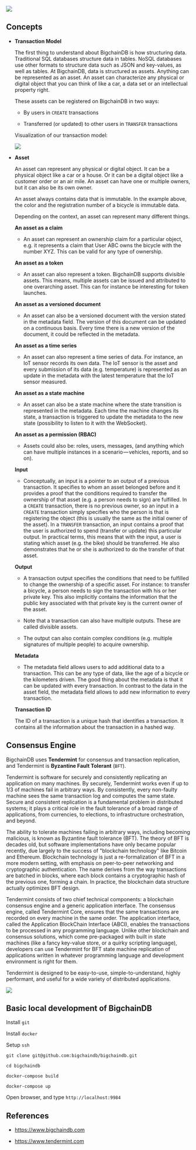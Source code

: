   ![](https://cdn-images-1.medium.com/max/1200/1*sSXgRKOQ5ARG6mPFY1UoYQ.jpeg)

## **Concepts**

- **Transaction Model**

    The first thing to understand about BigchainDB is how structuring data. Traditional SQL databases structure data in tables. NoSQL databases use other formats to structure data such as JSON and key-values, as well as tables. At BigchainDB, data is structured as assets. Anything can be represented as an asset. An asset can characterize any physical or digital object that you can think of like a car, a data set or an intellectual property right.

    These assets can be registered on BigchainDB in two ways:

    + By users in `CREATE` transactions

    + Transferred (or updated) to other users in `TRANSFER` transactions

    Visualization of our transaction model:

    ![](https://www.bigchaindb.com/developers/guide/diagram.png)

- **Asset**

    An asset can represent any physical or digital object. It can be a physical object like a car or a house. Or it can be a digital object like a customer order or an air mile. An asset can have one or multiple owners, but it can also be its own owner. 

    An asset always contains data that is immutable. In the example above, the color and the registration number of a bicycle is immutable data.

    Depending on the context, an asset can represent many different things.

    **An asset as a claim**

    + An asset can represent an ownership claim for a particular object, e.g. it represents a claim that User ABC owns the bicycle with the number XYZ. This can be valid for any type of ownership.

    **An asset as a token**

    + An asset can also represent a token. BigchainDB supports divisible assets. This means, multiple assets can be issued and attributed to one overarching asset. This can for instance be interesting for token launches.

    **An asset as a versioned document**

    + An asset can also be a versioned document with the version stated in the metadata field. The version of this document can be updated on a continuous basis. Every time there is a new version of the document, it could be reflected in the metadata.

    **An asset as a time series**

    + An asset can also represent a time series of data. For instance, an IoT sensor records its own data. The IoT sensor is the asset and every submission of its data (e.g. temperature) is represented as an update in the metadata with the latest temperature that the IoT sensor measured.

    **An asset as a state machine**

    + An asset can also be a state machine where the state transition is represented in the metadata. Each time the machine changes its state, a transaction is triggered to update the metadata to the new state (possibility to listen to it with the WebSocket).

    **An asset as a permission (RBAC)**

    + Assets could also be: roles, users, messages, (and anything which can have multiple instances in a scenario — vehicles, reports, and so on).

  **Input**
  
  - Conceptually, an input is a pointer to an output of a previous transaction. It specifies to whom an asset belonged before and it provides a proof that the conditions required to transfer the ownership of that asset (e.g. a person needs to sign) are fulfilled. In a `CREATE` transaction, there is no previous owner, so an input in a `CREATE` transaction simply specifies who the person is that is registering the object (this is usually the same as the initial owner of the asset). In a `TRANSFER` transaction, an input contains a proof that the user is authorized to spend (transfer or update) this particular output. In practical terms, this means that with the input, a user is stating which asset (e.g. the bike) should be transferred. He also demonstrates that he or she is authorized to do the transfer of that asset.

  **Output**
  
  - A transaction output specifies the conditions that need to be fulfilled to change the ownership of a specific asset. For instance: to transfer a bicycle, a person needs to sign the transaction with his or her private key. This also implicitly contains the information that the public key associated with that private key is the current owner of the asset.

  - Note that a transaction can also have multiple outputs. These are called divisible assets.

  - The output can also contain complex conditions (e.g. multiple signatures of multiple people) to acquire ownership.

  **Metadata**

  - The metadata field allows users to add additional data to a transaction. This can be any type of data, like the age of a bicycle or the kilometers driven. The good thing about the metadata is that it can be updated with every transaction. In contrast to the data in the asset field, the metadata field allows to add new information to every transaction.

  **Transaction ID**

  The ID of a transaction is a unique hash that identifies a transaction. It contains all the information about the transaction in a hashed way.


## **Consensus Engine**

  BigchainDB uses **Tendermint** for consensus and transaction replication, and Tendermint is **Byzantine Fault Tolerant** (`BFT`).

  Tendermint is software for securely and consistently replicating an application on many machines. By securely, Tendermint works even if up to 1/3 of machines fail in arbitrary ways. By consistently, every non-faulty machine sees the same transaction log and computes the same state. Secure and consistent replication is a fundamental problem in distributed systems; it plays a critical role in the fault tolerance of a broad range of applications, from currencies, to elections, to infrastructure orchestration, and beyond.

  The ability to tolerate machines failing in arbitrary ways, including becoming malicious, is known as Byzantine fault tolerance (BFT). The theory of BFT is decades old, but software implementations have only became popular recently, due largely to the success of "blockchain technology" like Bitcoin and Ethereum. Blockchain technology is just a re-formalization of BFT in a more modern setting, with emphasis on peer-to-peer networking and cryptographic authentication. The name derives from the way transactions are batched in blocks, where each block contains a cryptographic hash of the previous one, forming a chain. In practice, the blockchain data structure actually optimizes BFT design.

  Tendermint consists of two chief technical components: a blockchain consensus engine and a generic application interface. The consensus engine, called Tendermint Core, ensures that the same transactions are recorded on every machine in the same order. The application interface, called the Application BlockChain Interface (ABCI), enables the transactions to be processed in any programming language. Unlike other blockchain and consensus solutions, which come pre-packaged with built in state machines (like a fancy key-value store, or a quirky scripting language), developers can use Tendermint for BFT state machine replication of applications written in whatever programming language and development environment is right for them.

  Tendermint is designed to be easy-to-use, simple-to-understand, highly performant, and useful for a wide variety of distributed applications.

  ![](https://docs.bigchaindb.com/en/latest/_images/schemaDB.png)


## **Basic local development of BigchainDB**

  Install `git`

  Install `docker`

  Setup `ssh`

  ```
  git clone git@github.com:bigchaindb/bigchaindb.git

  cd bigchaindb

  docker-compose build

  docker-compose up
  ```

  Open browser, and type `http://localhost:9984`
  

## **References**

  - https://www.bigchaindb.com

  - https://www.tendermint.com

